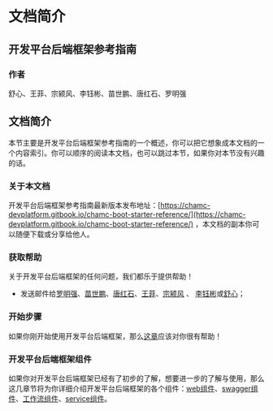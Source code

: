 # 文档简介

## 开发平台后端框架参考指南

### 作者

舒心、王菲、宗颍风、李钰彬、苗世鹏、唐红石、罗明强

## 文档简介

本节主要是开发平台后端框架参考指南的一个概述，你可以把它想象成本文档的一个内容索引。你可以顺序的阅读本文档，也可以跳过本节，如果你对本节没有兴趣的话。

### 关于本文档

开发平台后端框架参考指南最新版本发布地址：[https://chamc-devplatform.gitbook.io/chamc-boot-starter-reference/](https://chamc-devplatform.gitbook.io/chamc-boot-starter-reference/) ，本文档的副本你可以随便下载或分享给他人。

### 获取帮助

关于开发平台后端框架的任何问题，我们都乐于提供帮助！

* 发送邮件给[罗明强](mailto:luomingqiang@chamc.com.cn)、[苗世鹏](mailto:miaoshipeng@chamc.com.cn)、[唐红石](mailto:tanghongshi@chamc.com.cn)、[王菲](mailto:wangfeic@chamc.com.cn)、[宗颍风](mailto:zongyingfeng@chamc.com.cn) 、 [李钰彬](mailto:liyubin@chamc.com.cn)或[舒心](mailto:shuxin@chamc.com.cn)；

### 开始步骤

如果你刚开始使用开发平台后端框架，那么[这章](chamc-boot-starter-base/README.md)应该对你很有帮助！

### 开发平台后端框架组件

如果你对开发平台后端框架已经有了初步的了解，想要进一步的了解与使用，那么这几章节将为你详细介绍开发平台后端框架的各个组件：[web组件](chamc-boot-starter-web/README.md)、[swagger组件](chamc-boot-starter-swagger/README.md)、[工作流组件](chamc-boot-starter-bpm/README.md)、[service组件](chamc-boot-starter-service/introduce.md)。
